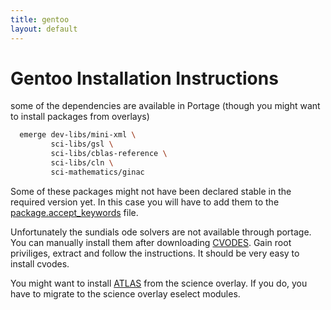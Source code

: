 ```yaml
---
title: gentoo
layout: default
---
```



Gentoo Installation Instructions
================================

some of the dependencies are available in Portage (though you might
want to install packages from overlays) 

~~~ bash
  emerge dev-libs/mini-xml \
         sci-libs/gsl \
         sci-libs/cblas-reference \
         sci-libs/cln \
         sci-mathematics/ginac 
~~~

Some of these packages might not have been declared stable in the
required version yet. In this case you will have to add them to the
[package.accept_keywords](https://www.gentoo.org/doc/en/handbook/handbook-x86.xml?part=3&chap=1) file.

Unfortunately the sundials ode solvers are not available through
portage. You can manually install them after downloading
[CVODES](http://computation.llnl.gov/casc/sundials/download/download.html). Gain
root priviliges, extract and follow the instructions. It should
be very easy to install cvodes.

You might want to install [ATLAS](http://math-atlas.sourceforge.net/)
from the science overlay. If you do, you have to migrate to the
science overlay eselect modules.